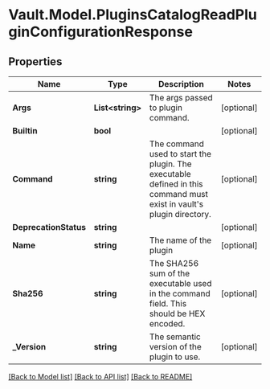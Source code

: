 # Vault.Model.PluginsCatalogReadPluginConfigurationResponse

## Properties

Name | Type | Description | Notes
------------ | ------------- | ------------- | -------------
**Args** | **List&lt;string&gt;** | The args passed to plugin command. | [optional] 
**Builtin** | **bool** |  | [optional] 
**Command** | **string** | The command used to start the plugin. The executable defined in this command must exist in vault&#x27;s plugin directory. | [optional] 
**DeprecationStatus** | **string** |  | [optional] 
**Name** | **string** | The name of the plugin | [optional] 
**Sha256** | **string** | The SHA256 sum of the executable used in the command field. This should be HEX encoded. | [optional] 
**_Version** | **string** | The semantic version of the plugin to use. | [optional] 

[[Back to Model list]](../README.md#documentation-for-models) [[Back to API list]](../README.md#documentation-for-api-endpoints) [[Back to README]](../README.md)

